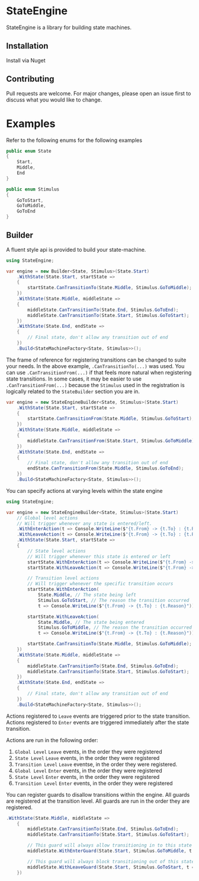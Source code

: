 # StateEngine

StateEngine is a library for building state machines.

## Installation

Install via Nuget

## Contributing

Pull requests are welcome. For major changes, please open an issue first
to discuss what you would like to change.

# Examples

Refer to the following enums for the following examples
```csharp
public enum State
{
    Start,
    Middle,
    End
}

public enum Stimulus
{
    GoToStart,
    GoToMiddle,
    GoToEnd
}
```
## Builder

A fluent style api is provided to build your state-machine.

```csharp
using StateEngine;

var engine = new Builder<State, Stimulus>(State.Start)
    .WithState(State.Start, startState =>
    {
        startState.CanTransitionTo(State.Middle, Stimulus.GoToMiddle);
    })
    .WithState(State.Middle, middleState =>
    {
        middleState.CanTransitionTo(State.End, Stimulus.GoToEnd);
        middleState.CanTransitionTo(State.Start, Stimulus.GoToStart);
    })
    .WithState(State.End, endState =>
    {
        // Final state, don't allow any transition out of end
    })
    .Build<StateMachineFactory<State, Stimulus>>();
```

The frame of reference for registering transitions can be changed to suite your needs.  In the above example, ```.CanTransitionTo(...)``` was used.  You can use ```.CanTransitionFrom(...)``` if that feels more natural when registering state transitions.  In some cases, it may be easier to use ```.CanTransitionFrom(...)``` because the ```Stimulus``` used in the registration is logically related to the ```StateBuilder``` section you are in.

```csharp
var engine = new StateEngineBuilder<State, Stimulus>(State.Start)
    .WithState(State.Start, startState =>
    {
        startState.CanTransitionFrom(State.Middle, Stimulus.GoToStart);
    })
    .WithState(State.Middle, middleState =>
    {
        middleState.CanTransitionFrom(State.Start, Stimulus.GoToMiddle);
    })
    .WithState(State.End, endState =>
    {
        // Final state, don't allow any transition out of end
        endState.CanTransitionFrom(State.Middle, Stimulus.GoToEnd);
    })
    .Build<StateMachineFactory<State, Stimulus>>();
```

You can specify actions at varying levels within the state engine
```csharp
using StateEngine;

var engine = new StateEngineBuilder<State, Stimulus>(State.Start)
    // Global level actions
    // Will trigger whenever any state is entered/left.
    .WithEnterAction(t => Console.WriteLine($"{t.From} -> {t.To} : {t.Reason}"))
    .WithLeaveAction(t => Console.WriteLine($"{t.From} -> {t.To} : {t.Reason}"))
    .WithState(State.Start, startState =>
    {
        // State level actions
        // Will trigger whenever this state is entered or left
        startState.WithEnterAction(t => Console.WriteLine($"{t.From} -> {t.To} : {t.Reason}"));
        startState.WithLeaveAction(t => Console.WriteLine($"{t.From} -> {t.To} : {t.Reason}"));

        // Transition level actions
        // Will trigger whenever the specific transition occurs
        startState.WithEnterAction(
            State.Middle, // The state being left
            Stimulus.GoToStart, // The reason the transition occurred
            t => Console.WriteLine($"{t.From} -> {t.To} : {t.Reason}"));

        startState.WithLeaveAction(
            State.Middle, // The state being entered
            Stimulus.GoToMiddle, // The reason the transition occurred
            t => Console.WriteLine($"{t.From} -> {t.To} : {t.Reason}"));

        startState.CanTransitionTo(State.Middle, Stimulus.GoToMiddle);
    })
    .WithState(State.Middle, middleState =>
    {
        middleState.CanTransitionTo(State.End, Stimulus.GoToEnd);
        middleState.CanTransitionTo(State.Start, Stimulus.GoToStart);
    })
    .WithState(State.End, endState =>
    {
        // Final state, don't allow any transition out of end
    })
    .Build<StateMachineFactory<State, Stimulus>>();
```
Actions registered to ```Leave``` events are triggered prior to the state transition.  Actions registered to ```Enter``` events are triggered immediately after the state transition.

Actions are run in the following order:
 1. ```Global Level``` ```Leave``` events, in the order they were registered
 2. ```State Level``` ```Leave``` events, in the order they were registered
 3. ```Transition Level``` ```Leave``` eventse, in the order they were registered.
 4. ```Global Level``` ```Enter``` events, in the order they were registered
 5. ```State Level``` ```Enter``` events, in the order they were registered
 6. ```Transition Level``` ```Enter``` events, in the order they were registered

You can register guards to disallow transitions within the engine.  All guards are registered at the transition level.  All guards are run in the order they are registered.
```csharp
.WithState(State.Middle, middleState =>
    {
        middleState.CanTransitionTo(State.End, Stimulus.GoToEnd);
        middleState.CanTransitionTo(State.Start, Stimulus.GoToStart);

        // This guard will always allow transitioning in to this state
        middleState.WithEnterGuard(State.Start, Stimulus.GoToMiddle, t => { return true; });

        // This guard will always block transitioning out of this state to the State.Start state
        middleState.WithLeaveGuard(State.Start, Stimulus.GoToStart, t => { return false; });
    })
```